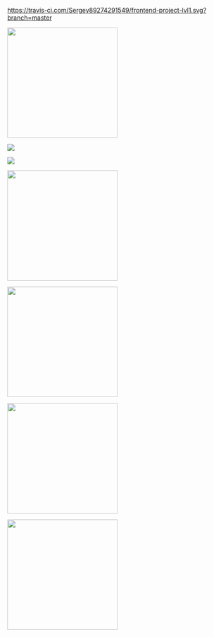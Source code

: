 https://travis-ci.com/Sergey89274291549/frontend-project-lvl1.svg?branch=master

<a href="https://travis-ci.com/Sergey89274291549/frontend-project-lvl1.svg?branch=master"><img src="https://travis-ci.com/Sergey89274291549/frontend-project-lvl1.svg?branch=master" width="250"/></a>

<a href="https://codeclimate.com/github/Sergey89274291549/frontend-project-lvl1/maintainability"><img src="https://api.codeclimate.com/v1/badges/e57a29d35d6bf39420c1/maintainability" /></a>

<a href="https://codeclimate.com/github/Sergey89274291549/frontend-project-lvl1/test_coverage"><img src="https://api.codeclimate.com/v1/badges/e57a29d35d6bf39420c1/test_coverage" /></a>


<a href="https://asciinema.org/a/FvvyVqDb6l369m27YodZhFIi5"><img src="http://asciinema.org/a/FvvyVqDb6l369m27YodZhFIi5.png" width="250"/></a>

<a href="https://asciinema.org/a/WlK6QmN3xszsTG2PRbreqqLRp"><img src="https://asciinema.org/a/WlK6QmN3xszsTG2PRbreqqLRp.png" width="250"/></a>

<a href="https://asciinema.org/a/5KW1VzOPly85r7B0yCrZQxTEj"><img src="https://asciinema.org/a/5KW1VzOPly85r7B0yCrZQxTEj.png" width="250"/></a>

<a href="https://asciinema.org/a/m4dAFeotwuus1pxTseou7z8l8"><img src="https://asciinema.org/a/m4dAFeotwuus1pxTseou7z8l8.png" width="250"/></a>
